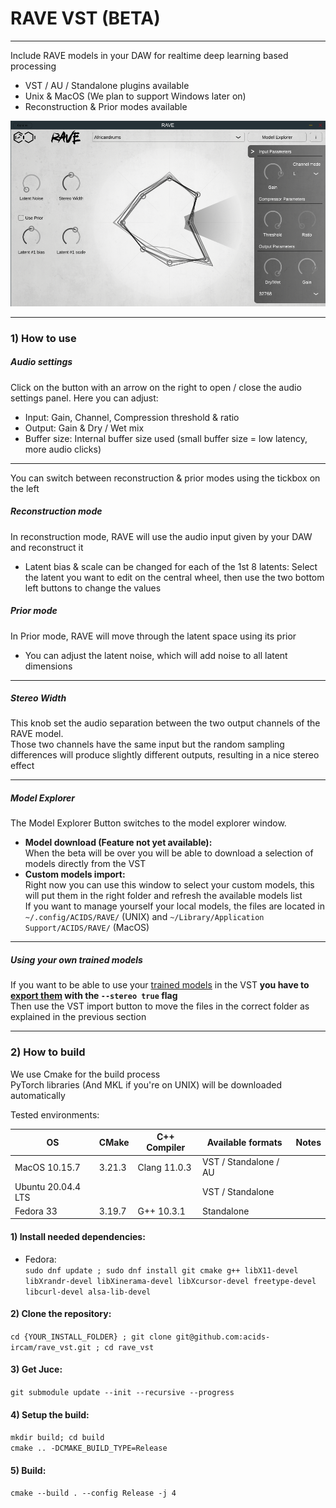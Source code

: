 # RAVE VST (BETA)
-----
Include RAVE models in your DAW for realtime deep learning based processing

- VST / AU / Standalone plugins available
- Unix & MacOS (We plan to support Windows later on)
- Reconstruction & Prior modes available

![rave_audition](assets/rave_screenshot_audio_panel.png)

-----
### 1) How to use
##### Audio settings
Click on the button with an arrow on the right to open / close the audio settings panel. Here you can adjust:
  - Input: Gain, Channel, Compression threshold & ratio
  - Output: Gain & Dry / Wet mix
  - Buffer size: Internal buffer size used (small buffer size = low latency, more audio clicks)

-----
You can switch between reconstruction & prior modes using the tickbox on the left
##### Reconstruction mode
In reconstruction mode, RAVE will use the audio input given by your DAW and reconstruct it
- Latent bias & scale can be changed for each of the 1st 8 latents: Select the latent you want to edit on the central wheel, then use the two bottom left buttons to change the values

##### Prior mode
In Prior mode, RAVE will move through the latent space using its prior
- You can adjust the latent noise, which will add noise to all latent dimensions

-----
##### Stereo Width
This knob set the audio separation between the two output channels of the RAVE model.  
Those two channels have the same input but the random sampling differences will produce slightly different outputs, resulting in a nice stereo effect

-----
##### Model Explorer
The Model Explorer Button switches to the model explorer window.   
- **Model download (Feature not yet available):**  
When the beta will be over you will be able to download a selection of models directly from the VST  
- **Custom models import:**  
Right now you can use this window to select your custom models, this will put them in the right folder and refresh the available models list  
If you want to manage yourself your local models, the files are located in ``~/.config/ACIDS/RAVE/`` (UNIX) and ``~/Library/Application Support/ACIDS/RAVE/`` (MacOS)

-----
##### Using your own trained models  
If you want to be able to use your [trained models](https://github.com/acids-ircam/RAVE) in the VST **you have to [export them](https://github.com/acids-ircam/RAVE/blob/master/export_rave.py#L21) with the ``--stereo true`` flag**  
Then use the VST import button to move the files in the correct folder as explained in the previous section

-----
### 2) How to build
We use Cmake for the build process  
PyTorch libraries (And MKL if you're on UNIX) will be downloaded automatically  

Tested environments:

| OS                 | CMake  | C++ Compiler | Available formats     | Notes |
|--------------------|--------|--------------|-----------------------|-------|
| MacOS 10.15.7      | 3.21.3 | Clang 11.0.3 | VST / Standalone / AU |       |
| Ubuntu 20.04.4 LTS |        |              | VST / Standalone      |       |
| Fedora 33          | 3.19.7 | G++ 10.3.1   | Standalone            |       |


#### 1) Install needed dependencies:
- Fedora:  
`sudo dnf update ; sudo dnf install git cmake g++ libX11-devel libXrandr-devel libXinerama-devel libXcursor-devel freetype-devel libcurl-devel alsa-lib-devel`

#### 2) Clone the repository:
`cd {YOUR_INSTALL_FOLDER} ; git clone git@github.com:acids-ircam/rave_vst.git ; cd rave_vst`

#### 3) Get Juce:  
`git submodule update --init --recursive --progress`

#### 4) Setup the build:  
`mkdir build; cd build`  
`cmake .. -DCMAKE_BUILD_TYPE=Release`

#### 5) Build:  
`cmake --build . --config Release -j 4`
